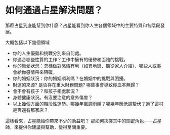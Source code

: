 如何通過占星解決問題？
=====================

那麽占星到底能幫到你什麼？占星能看到你人生各個領域中的主要特質和各階段發展。

大概包括以下幾個領域

- 你的人生優勢和挑戰分別來自何處。
- 你適合哪些性質的工作？工作中擁有的優勢和面臨的挑戰。
- 你的戀愛狀況：怎樣做對感情有利（如異地戀、聽從家人介紹）、哪些人或事會給你感情帶來阻礙。
- 你的婚姻狀況：你的婚姻順利嗎？在婚姻中的挑戰與困擾。
- 財運的來源? 是否存在重大財務問題? 哪些事會導致你血本無歸？
- 會不會有孩子？和孩子相處狀況？
- 身體健康狀況。有沒要注意的意外傷害？
- 以上幾個方面的階段性運勢。哪幾年風調雨順？哪幾年應低調蟄伏？過了這村是否還有那家店？

這樣看來，占星能給你帶來不少的助益吧？
那如何抉擇其中的關鍵角色——占星師，來提供你建議與幫助，變得至關重要。

